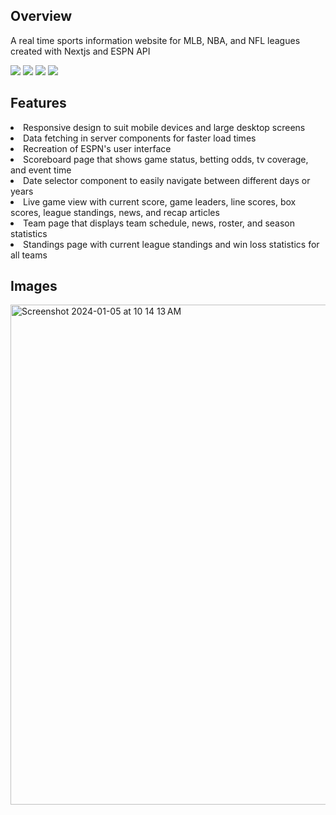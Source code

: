 ## Overview

A real time sports information website for MLB, NBA, and NFL leagues created with Nextjs and ESPN API

<div>
<img src="https://img.shields.io/badge/next.js-000000?style=for-the-badge&logo=nextdotjs&logoColor=white"> </img>
<img src="https://img.shields.io/badge/react-61DBFB?style=for-the-badge&logo=react&logoColor=white"> </img>
<img src="https://img.shields.io/badge/Tailwind%20CSS-grey?style=for-the-badge&logo=tailwindcss"> </img>
<img src="https://img.shields.io/badge/typescript-blue?style=for-the-badge&logo=typescript&logoColor=white"> </img>
</div>

## Features

<li>Responsive design to suit mobile devices and large desktop screens</li>
<li>Data fetching in server components for faster load times</li>
<li>Recreation of ESPN's user interface</li>
<li>Scoreboard page that shows game status, betting odds, tv coverage, and event time</li>
<li>Date selector component to easily navigate between different days or years</li>
<li>Live game view with current score, game leaders, line scores, box scores, league standings, news, and recap articles </li>
<li>Team page that displays team schedule, news, roster, and season statistics</li>
<li>Standings page with current league standings and win loss statistics for all teams</li>

## Images

<img width="800" alt="Screenshot 2024-01-05 at 10 14 13 AM" src="https://github.com/ZacharySal/nextjs-sportly/assets/60337802/3f1282fb-7863-4017-8ed4-77738f3e54f9">
